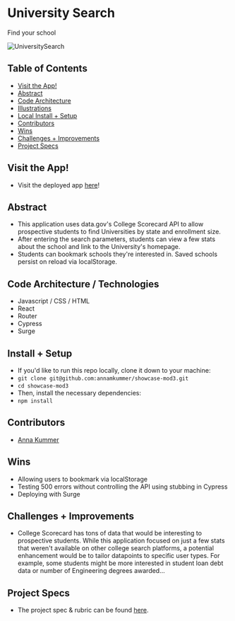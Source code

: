 # University Search
Find your school<br>

![UniversitySearch](https://user-images.githubusercontent.com/75143561/150051413-a6813cbc-16cc-4211-a71b-660d3345a341.gif)

## Table of Contents
  - [Visit the App!](#visit-the-app!)
  - [Abstract](#abstract)
  - [Code Architecture](#code-architecture-/technologies)
  - [Illustrations](#illustrations)
  - [Local Install + Setup](#local-install-+-setup)
  - [Contributors](#contributors)
  - [Wins](#wins)
  - [Challenges + Improvements](#challenges-+-Improvements)
  - [Project Specs](#project-specs)

## Visit the App!
  - Visit the deployed app [here](https://university-search-amk.surge.sh/)!

## Abstract
  - This application uses data.gov's College Scorecard API to allow prospective students to find Universities by state and enrollment size. 
  - After entering the search parameters, students can view a few stats about the school and link to the University's homepage.
  - Students can bookmark schools they're interested in. Saved schools persist on reload via localStorage.

## Code Architecture / Technologies
  - Javascript / CSS / HTML
  - React
  - Router
  - Cypress
  - Surge

## Install + Setup
  - If you'd like to run this repo locally, clone it down to your machine:
  - `git clone git@github.com:annamkummer/showcase-mod3.git`
  - `cd showcase-mod3`
  - Then, install the necessary dependencies:
  - `npm install`

## Contributors
  - [Anna Kummer](https://github.com/annamkummer)

## Wins

  - Allowing users to bookmark via localStorage
  - Testing 500 errors without controlling the API using stubbing in Cypress
  - Deploying with Surge

## Challenges + Improvements

  - College Scorecard has tons of data that would be interesting to prospective students. While this application focused on just a few stats that weren't available on other college search platforms, a potential enhancement would be to tailor datapoints to specific user types. For example, some students might be more interested in student loan debt data or number of Engineering degrees awarded...

## Project Specs
  - The project spec & rubric can be found [here](https://frontend.turing.edu/projects/module-3/showcase.html).

